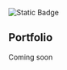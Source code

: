 ![Static Badge](https://img.shields.io/badge/NextJS-white?style=flat&logo=nextdotjs&logoColor=%23000)

## Portfolio

Coming soon
